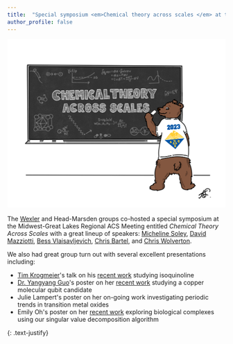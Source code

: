 ```yaml
---
title:  "Special symposium <em>Chemical theory across scales </em> at the Midwest-Great Lakes Regional ACS meeting"
author_profile: false
---
```

 <img src="/assets/images/chem-theory-acs.png" alt="">
 
The [Wexler](https://wexlergroup.github.io/) and Head-Marsden groups co-hosted a special symposium at the Midwest-Great Lakes Regional ACS Meeting entitled <em> Chemical Theory Across Scales </em> with a great lineup of speakers:
[Micheline Soley](https://sites.google.com/site/michelinesoley/), [David Mazziotti](https://mazziotti.uchicago.edu/), [Bess Vlaisavljevich](https://usdchemistry.com/vlaisavljevich/), [Chris Bartel](https://bartel.cems.umn.edu/), and [Chris Wolverton](https://sites.google.com/site/wolvertonresearchgroup/).

We also had great group turn out with several excellent presentations including:
 <ul>
  <li><a href="https://scholar.google.com/citations?view_op=list_works&hl=en&hl=en&user=xv-CEXMAAAAJ">Tim Krogmeier</a>'s talk on his <a href="https://pubs.aip.org/aip/jcp/article/159/13/134305/2914200">recent work</a> studying isoquinoline</li>
  <li><a href="https://scholar.google.com/citations?user=30iLe-MAAAAJ&hl=en&oi=ao">Dr. Yangyang Guo</a>'s poster on her <a href="https://pubs.acs.org/doi/full/10.1021/acs.jpca.3c03827">recent work</a> studying a copper molecular qubit candidate </li>
  <li>Julie Lampert's poster on her on-going work investigating periodic trends in transition metal oxides </li>
  <li>Emily Oh's poster on her <a href="https://arxiv.org/abs/2309.17391">recent work</a> exploring biological complexes using our singular value decomposition algorithm </li>
</ul> 

{: .text-justify}
